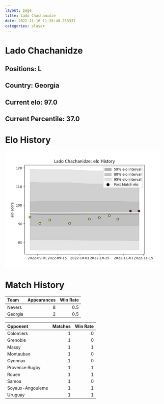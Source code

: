```yaml
---  
layout: page  
title: Lado Chachanidze  
date: 2022-11-16 11:28:40.253337  
categories: player  
---
```

# Lado Chachanidze

## Positions: L

## Country: Georgia

## Current elo: 97.0

## Current Percentile: 37.0

# Elo History


![elo history](history_LadoChachanidze.png)
# Match History


| Team    |   Appearances |   Win Rate |
|:--------|--------------:|-----------:|
| Nevers  |             8 |        0.5 |
| Georgia |             2 |        0.5 |

| Opponent         |   Matches |   Win Rate |
|:-----------------|----------:|-----------:|
| Colomiers        |         1 |          0 |
| Grenoble         |         1 |          0 |
| Massy            |         1 |          1 |
| Montauban        |         1 |          0 |
| Oyonnax          |         1 |          0 |
| Provence Rugby   |         1 |          1 |
| Rouen            |         1 |          1 |
| Samoa            |         1 |          0 |
| Soyaux-Angouleme |         1 |          1 |
| Uruguay          |         1 |          1 |